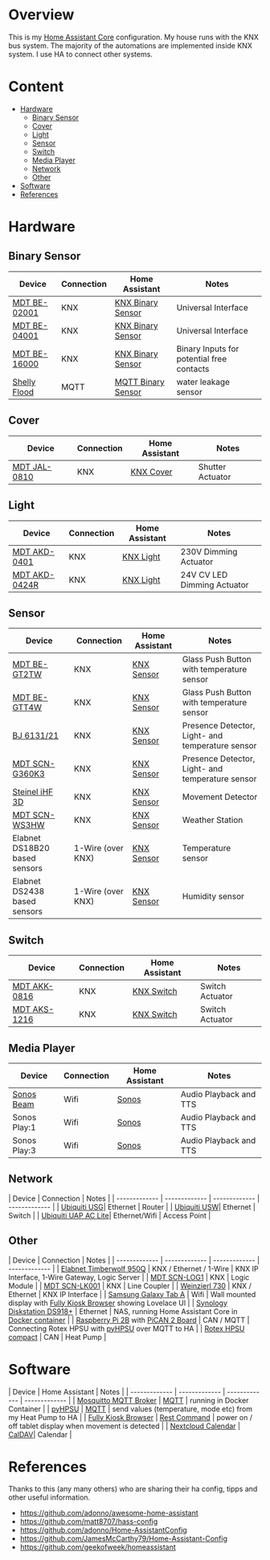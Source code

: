 # Overview
This is my [Home Assistant Core](https://home-assistant.io) configuration.
My house runs with the KNX bus system. The majority of the automations are implemented inside KNX system. I use HA to connect other systems.

# Content
* [Hardware](#hardware)
  * [Binary Sensor](#binary_sensor)
  * [Cover](#cover)
  * [Light](#light)
  * [Sensor](#sensor)
  * [Switch](#switch)
  * [Media Player](#media_player)
  * [Network](#network)
  * [Other](#other)
* [Software](#software)
* [References](#references)

# <a name="hardware">Hardware</a>

## <a name="binary_sensor">Binary Sensor</a>
| Device  | Connection | Home Assistant | Notes |
| ------------- | ------------- | ------------- | ------------- |
| [MDT BE-02001](https://www.mdt.de/EN_Universal_Interface.html)| KNX | [KNX Binary Sensor](https://www.home-assistant.io/integrations/binary_sensor.knx/) | Universal Interface |
| [MDT BE-04001](https://www.mdt.de/EN_Universal_Interface.html)| KNX | [KNX Binary Sensor](https://www.home-assistant.io/integrations/binary_sensor.knx/) | Universal Interface |
| [MDT BE-16000](https://www.mdt.de/EN_Binary_Inputs.html)| KNX | [KNX Binary Sensor](https://www.home-assistant.io/integrations/binary_sensor.knx/) | Binary Inputs for potential free contacts |
| [Shelly Flood](https://shelly.cloud/shelly-flood-and-temperature-sensor-wifi-smart-home-automation/)| MQTT | [MQTT Binary Sensor](https://www.home-assistant.io/integrations/binary_sensor.mqtt/) | water leakage sensor |

## <a name="cover">Cover</a>
| Device  | Connection | Home Assistant | Notes |
| ------------- | ------------- | ------------- | ------------- |
| [MDT JAL-0810](https://www.mdt.de/EN_Shutter_Actuators.html)| KNX | [KNX Cover](https://www.home-assistant.io/integrations/cover.knx/) | Shutter Actuator |

## <a name="light">Light</a>
| Device  | Connection | Home Assistant | Notes |
| ------------- | ------------- | ------------- | ------------- |
| [MDT AKD-0401](https://www.mdt.de/EN_Dimming_Actuators.html)| KNX | [KNX Light](https://www.home-assistant.io/integrations/light.knx/) | 230V Dimming Actuator |
| [MDT AKD-0424R](https://www.mdt.de/EN_LED_Controller.html)| KNX | [KNX Light](https://www.home-assistant.io/integrations/light.knx/) | 24V CV LED Dimming Actuator |

## <a name="sensor">Sensor</a>
| Device  | Connection | Home Assistant | Notes |
| ------------- | ------------- | ------------- | ------------- |
| [MDT BE-GT2TW](https://www.mdt.de/EN_Glas_Push_Buttons_Smart.html)| KNX | [KNX Sensor](https://www.home-assistant.io/integrations/sensor.knx/) | Glass Push Button with temperature sensor |
| [MDT BE-GTT4W](https://www.mdt.de/EN_Glas_Push_Buttons.html)| KNX | [KNX Sensor](https://www.home-assistant.io/integrations/sensor.knx/) | Glass Push Button with temperature sensor |
| [BJ 6131/21](https://www.busch-jaeger.de/produktuebersicht?tx_nlbjproducts_catalog%5Baction%5D=show&tx_nlbjproducts_catalog%5BcatBjeProdukt%5D=4113&tx_nlbjproducts_catalog%5BcatStdArtikel%5D=3662&tx_nlbjproducts_catalog%5Bcontroller%5D=CatStdArtikel&cHash=c6f1cfea50e5e80ea9ce72c86ab42c8f)| KNX | [KNX Sensor](https://www.home-assistant.io/integrations/sensor.knx/) | Presence Detector, Light- and temperature sensor |
| [MDT SCN-G360K3](https://www.mdt.de/EN_Presence_Detectors.html)| KNX | [KNX Sensor](https://www.home-assistant.io/integrations/sensor.knx/) | Presence Detector, Light- and temperature sensor |
| [Steinel iHF 3D](https://www.steinel.de/en/trade-professional/sensors/knx/ihf-3d-knx-007607.html)| KNX | [KNX Sensor](https://www.home-assistant.io/integrations/sensor.knx/) | Movement Detector |
| [MDT SCN-WS3HW](https://www.mdt.de/EN_Weather_Station.html)| KNX | [KNX Sensor](https://www.home-assistant.io/integrations/sensor.knx/) | Weather Station |
| Elabnet DS18B20 based sensors | 1-Wire (over KNX)| [KNX Sensor](https://www.home-assistant.io/integrations/sensor.knx/) | Temperature sensor |
| Elabnet DS2438 based sensors | 1-Wire (over KNX) | [KNX Sensor](https://www.home-assistant.io/integrations/sensor.knx/) | Humidity sensor |

## <a name="switch">Switch</a>
| Device  | Connection | Home Assistant | Notes |
| ------------- | ------------- | ------------- | ------------- |
| [MDT AKK-0816](https://www.mdt.de/EN_Switch_Actuators_AKK.html)| KNX | [KNX Switch](https://www.home-assistant.io/integrations/switch.knx/) | Switch Actuator |
| [MDT AKS-1216](https://www.mdt.de/EN_Switch_Actuators_AKS.html)| KNX | [KNX Switch](https://www.home-assistant.io/integrations/switch.knx/) | Switch Actuator |

## <a name="media_player">Media Player</a>
| Device  | Connection | Home Assistant | Notes |
| ------------- | ------------- | ------------- | ------------- |
| [Sonos Beam](https://www.sonos.com/en-us/shop/beam.html) | Wifi | [Sonos](https://www.home-assistant.io/integrations/sonos/) | Audio Playback and TTS |
| Sonos Play:1 | Wifi | [Sonos](https://www.home-assistant.io/integrations/sonos/) | Audio Playback and TTS |
| Sonos Play:3 | Wifi | [Sonos](https://www.home-assistant.io/integrations/sonos/) | Audio Playback and TTS |

## <a name="network">Network</a>
| Device  | Connection | Notes |
| ------------- | ------------- | ------------- | ------------- |
| [Ubiquiti USG](https://www.ui.com/unifi-routing/usg/)| Ethernet | Router |
| [Ubiquiti USW](https://www.ui.com/unifi-switching/unifi-switch-poe/)| Ethernet | Switch |
| [Ubiquiti UAP AC Lite](https://www.ui.com/unifi/unifi-ap-ac-lite/)| Ethernet/Wifi | Access Point |

## <a name="other">Other</a>
| Device  | Connection | Notes |
| ------------- | ------------- | ------------- | ------------- |
| [Elabnet Timberwolf 950Q](https://shop.wiregate.de/aktion/multifunktionsgateway/timberwolf-hutschiene/timberwolf-server-950-art-nr-517.html) | KNX / Ethernet / 1-Wire | KNX IP Interface, 1-Wire Gateway, Logic Server |
| [MDT SCN-LOG1](https://www.mdt.de/EN_Logical_Module.html) | KNX | Logic Module |
| [MDT SCN-LK001](https://www.mdt.de/EN_Interfaces.html) | KNX | Line Coupler |
| [Weinzierl 730](https://www.weinzierl.de/index.php/en/all-knx/knx-devices-en/produktarchiv-en/knx-ip-interface-730-en) | KNX / Ethernet | KNX IP Interface |
| [Samsung Galaxy Tab A](https://www.samsung.com/uk/tablets/galaxy-tab-a-10-1-2016-t580/SM-T580NZKABTU/) | Wifi | Wall mounted display with [Fully Kiosk Browser](https://www.ozerov.de/fully-kiosk-browser/) showing Lovelace UI |
| [Synology Diskstation DS918+](https://www.synology.com/en-global/products/DS918+) | Ethernet | NAS, running Home Assistant Core in [Docker container](https://hub.docker.com/r/homeassistant/home-assistant) |
| [Raspberry Pi 2B](https://www.raspberrypi.org/products/raspberry-pi-2-model-b/) with [PiCAN 2 Board](http://skpang.co.uk/catalog/pican2-canbus-board-for-raspberry-pi-23-p-1475.html) | CAN / MQTT | Connecting Rotex HPSU with [pyHPSU](https://github.com/Spanni26/pyHPSU) over MQTT to HA |
| [Rotex HPSU compact](https://www.rotex-heating.com/products/heat-pump/air-to-water-heat-pump/hpsu-compact.html) | CAN | Heat Pump |


# <a name="software">Software</a>
| Device  | Home Assistant | Notes |
| ------------- | ------------- | ------------- | ------------- |
| [Mosquitto MQTT Broker](https://mosquitto.org/) | [MQTT](https://www.home-assistant.io/integrations/mqtt/) | running in Docker Container |
| [pyHPSU](https://github.com/Spanni26/pyHPSU) | [MQTT](https://www.home-assistant.io/integrations/mqtt/) | send values (temperature, mode etc) from my Heat Pump to HA |
| [Fully Kiosk Browser](https://www.ozerov.de/fully-kiosk-browser/) | [Rest Command](https://www.home-assistant.io/integrations/rest_command/) | power on / off tablet display when movement is detected |
| [Nextcloud Calendar](https://nextcloud.com/) | [CalDAV](https://www.home-assistant.io/integrations/caldav/)| Calendar |


# <a name="references">References</a>
Thanks to this (any many others) who are sharing their ha config, tipps and other useful information.
* https://github.com/adonno/awesome-home-assistant
* https://github.com/matt8707/hass-config
* https://github.com/adonno/Home-AssistantConfig
* https://github.com/JamesMcCarthy79/Home-Assistant-Config
* https://github.com/geekofweek/homeassistant
